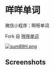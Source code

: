 # 咩咩单词

微信小程序：啊呀单词

Fork 自 [咩咩单词](https://github.com/airingursb/miemie)

[![sum89H.png](https://s3.ax1x.com/2021/01/08/sum89H.png)](https://imgchr.com/i/sum89H)

## Screenshots






